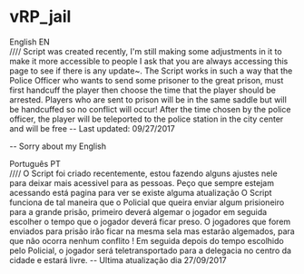 # vRP_jail




English EN   
////  Script was created recently, I'm still making some adjustments in it to make it more accessible to people
I ask that you are always accessing this page to see if there is any update~.
The Script works in such a way that the Police Officer who wants to send some prisoner to the great prison, must first handcuff the player then choose the time that the player should be arrested.
Players who are sent to prison will be in the same saddle but will be handcuffed so no conflict will occur!
After the time chosen by the police officer, the player will be teleported to the police station in the city center and will be free
-- Last updated: 09/27/2017


-- Sorry about my English



Português PT  
////  O Script foi criado recentemente, estou fazendo alguns ajustes nele para deixar mais acessivel para as pessoas.
Peço que sempre estejam acessando está pagina para ver se existe alguma atualização
O Script funciona de tal maneira que o Policial que queira enviar algum prisioneiro para a grande prisão, primeiro deverá algemar o jogador em seguida escolher o tempo que o jogador deverá ficar preso.
O jogadores que forem enviados para prisão irão ficar na mesma sela mas estarão algemados, para que não ocorra nenhum conflito !
Em seguida depois do tempo escolhido pelo Policial, o jogador será teletransportado para a delegacia no centro da cidade e estará livre.
-- Ultima atualização dia 27/09/2017